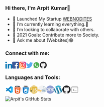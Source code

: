 ### Hi there, I'm Arpit Kumar👋

- 🎉 Launched My Startup [WEBNODITES]
- 📘 I’m currently learning everything.🤣
- 👯 I’m looking to collaborate with others.
- 🎯 2021 Goals: Contribute more to Society.
- 💬 Ask me about (Websites)😁


### Connect with me:


[<img align="left" alt="Linkedin" width="22px" src="images/linkedin.png" />][linkedin]
[<img align="left" alt="Facebook" width="22px" src="images/facebook.png">][facebook]
[<img align="left" alt="Instagram" width="22px" src="images/instagram.png" />][instagram]
[<img align="left" alt="Twitter" width="22px" src="images/twitter.png" />][twitter]
[<img align="left" alt="Whatsapp" width="22px" src="images/whatsapp.png" />][whatsapp]
[<img align="left" alt="Github" width="22px" src="images/github.png" />][github]

[webnodites]: https://webnodites.in
[linkedin]: https://www.linkedin.com/in/ak0201/
[facebook]: https://www.facebook.com/Arpitk852/
[instagram]: https://www.instagram.com/being_arpitk/
[twitter]: https://twitter.com/being_arpitk
[whatsapp]: https://api.whatsapp.com/send?phone=+91-9799791655
[github]: https://github.com/arpitk02

<br />

### Languages and Tools:


<img align="left" alt="Visual Studio Code" width="26px" src="images/visual.png" />
<img align="left" alt="HTML5" width="26px" src="images/html.png" />
<img align="left" alt="CSS3" width="26px" src="images/css.png">
<img align="left" alt="JavaScript" width="26px" src="images/javascript.png" />
<img align="left" alt="MySQL" width="26px" src="images/mysql.png" />
<img align="left" alt="PHP" width="26px" src="images/php.png" />
<img align="left" alt="Wordpress" width="26px" src="images/wordpress.png" />
<img align="left" alt="GitHub" width="26px" src="images/github.png" />
<img align="left" alt="Terminal" width="26px" src="images/terminal.png" />

<br />
<br />

 <img align="left" alt="Arpit's GitHub Stats" src="https://github-readme-stats.codestackr.vercel.app/api?username=arpitk02&show_icons=true&hide_border=true" />